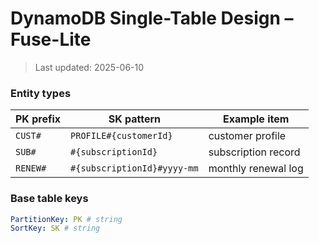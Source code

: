 # DynamoDB Single-Table Design – Fuse-Lite

> Last updated: 2025-06-10

### Entity types

| PK prefix | SK pattern                  | Example item        |
| --------- | --------------------------- | ------------------- |
| `CUST#`   | `PROFILE#{customerId}`      | customer profile    |
| `SUB#`    | `#{subscriptionId}`         | subscription record |
| `RENEW#`  | `#{subscriptionId}#yyyy-mm` | monthly renewal log |

### Base table keys

```yaml
PartitionKey: PK # string
SortKey: SK # string
```
